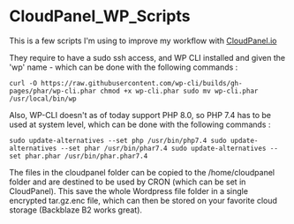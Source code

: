# CloudPanel_WP_Scripts

This is a few scripts I'm using to improve my workflow with [CloudPanel.io](https://www.cloudpanel.io/)

They require to have a sudo ssh access, and WP CLI installed and given the 'wp' name - which can be done with the following commands :

`curl -O https://raw.githubusercontent.com/wp-cli/builds/gh-pages/phar/wp-cli.phar
chmod +x wp-cli.phar
sudo mv wp-cli.phar /usr/local/bin/wp`

Also, WP-CLI doesn't as of today support PHP 8.0, so PHP 7.4 has to be used at system level, which can be done with the following commands :

`sudo update-alternatives --set php /usr/bin/php7.4
sudo update-alternatives --set phar /usr/bin/phar7.4
sudo update-alternatives --set phar.phar /usr/bin/phar.phar7.4`

The files in the cloudpanel folder can be copied to the /home/cloudpanel folder and are destined to be used by CRON (which can be set in CloudPanel). This save the whole Wordpress file folder in a single encrypted tar.gz.enc file, which can then be stored on your favorite cloud storage (Backblaze B2 works great). 

